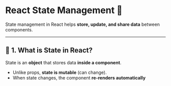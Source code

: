 # **React State Management** 🚀

State management in React helps **store, update, and share data** between components. 

---

## **🔹 1. What is State in React?**

State is an **object** that stores data **inside a component**.

- Unlike props, **state is mutable** (can change).
- When state changes, the component **re-renders automatically**